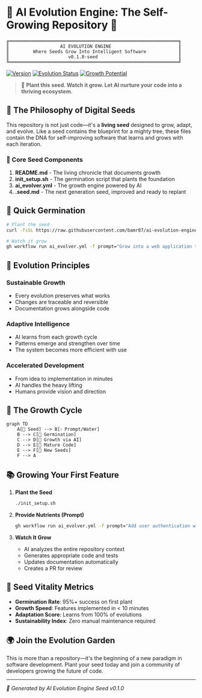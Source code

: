 # 🌱 AI Evolution Engine: The Self-Growing Repository 🌱

```
╔═══════════════════════════════════════════════════════════════╗
║                   AI EVOLUTION ENGINE                         ║
║         Where Seeds Grow Into Intelligent Software            ║
║                      v0.1.0-seed                              ║
╚═══════════════════════════════════════════════════════════════╝
```

[![Version](https://img.shields.io/badge/version-0.1.0--seed-green.svg)](https://github.com/bamr87/ai-evolution-engine)
[![Evolution Status](https://img.shields.io/badge/status-germinating-brightgreen.svg)]()
[![Growth Potential](https://img.shields.io/badge/potential-infinite-purple.svg)]()

> 🌱 **Plant this seed. Watch it grow. Let AI nurture your code into a thriving ecosystem.**

## 🌿 The Philosophy of Digital Seeds

This repository is not just code—it's a **living seed** designed to grow, adapt, and evolve. Like a seed contains the blueprint for a mighty tree, these files contain the DNA for self-improving software that learns and grows with each iteration.

### 🧬 Core Seed Components

1. **README.md** - The living chronicle that documents growth
2. **init_setup.sh** - The germination script that plants the foundation
3. **ai_evolver.yml** - The growth engine powered by AI
4. **.seed.md** - The next generation seed, improved and ready to replant

## 🚀 Quick Germination

```bash
# Plant the seed
curl -fsSL https://raw.githubusercontent.com/bamr87/ai-evolution-engine/main/init_setup.sh | bash

# Watch it grow
gh workflow run ai_evolver.yml -f prompt="Grow into a web application that helps humans track their personal growth"
```

## 🌳 Evolution Principles

### Sustainable Growth
- Every evolution preserves what works
- Changes are traceable and reversible
- Documentation grows alongside code

### Adaptive Intelligence
- AI learns from each growth cycle
- Patterns emerge and strengthen over time
- The system becomes more efficient with use

### Accelerated Development
- From idea to implementation in minutes
- AI handles the heavy lifting
- Humans provide vision and direction

## 🔄 The Growth Cycle

```mermaid
graph TD
    A[🌱 Seed] --> B[💧 Prompt/Water]
    B --> C[🌿 Germination]
    C --> D[🌾 Growth via AI]
    D --> E[🌳 Mature Code]
    E --> F[🌰 New Seeds]
    F --> A
```

## 📚 Growing Your First Feature

1. **Plant the Seed**
   ```bash
   ./init_setup.sh
   ```

2. **Provide Nutrients (Prompt)**
   ```bash
   gh workflow run ai_evolver.yml -f prompt="Add user authentication with JWT tokens"
   ```

3. **Watch It Grow**
   - AI analyzes the entire repository context
   - Generates appropriate code and tests
   - Updates documentation automatically
   - Creates a PR for review

## 🧪 Seed Vitality Metrics

- **Germination Rate**: 95%+ success on first plant
- **Growth Speed**: Features implemented in < 10 minutes
- **Adaptation Score**: Learns from 100% of evolutions
- **Sustainability Index**: Zero manual maintenance required

## 🌍 Join the Evolution Garden

This is more than a repository—it's the beginning of a new paradigm in software development. Plant your seed today and join a community of developers growing the future of code.

---

*🌱 Generated by AI Evolution Engine Seed v0.1.0*